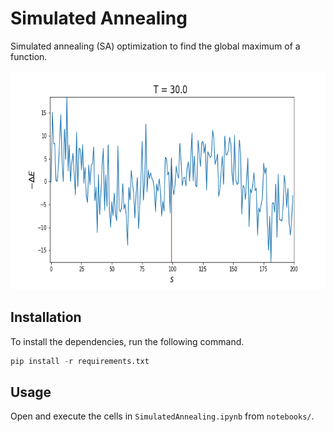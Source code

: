 # Simulated Annealing

Simulated annealing (SA) optimization to find the global maximum of a function.

<p align="center">
    <img width="700" height="350" src="images/simulated_annealing.gif">
</p>

## Installation
To install the dependencies, run the following command.
```python
pip install -r requirements.txt
```

## Usage
Open and execute the cells in `SimulatedAnnealing.ipynb` from `notebooks/`. 